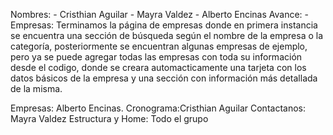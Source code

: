 Nombres: 
        - Cristhian Aguilar
        - Mayra Valdez
        - Alberto Encinas
Avance:
      - Empresas: Terminamos la página de empresas donde en primera instancia se encuentra una sección de búsqueda según el nombre de la empresa o la categoría,                           posteriormente se encuentran algunas empresas de ejemplo, pero ya se puede agregar todas las empresas con toda su información desde el codigo, 
                  donde se creara automacticamente una tarjeta con los datos básicos de la empresa y una sección con información más detallada de la misma.
      
Empresas: Alberto Encinas.
Cronograma:Cristhian Aguilar
Contactanos: Mayra Valdez
Estructura y Home: Todo el grupo 

